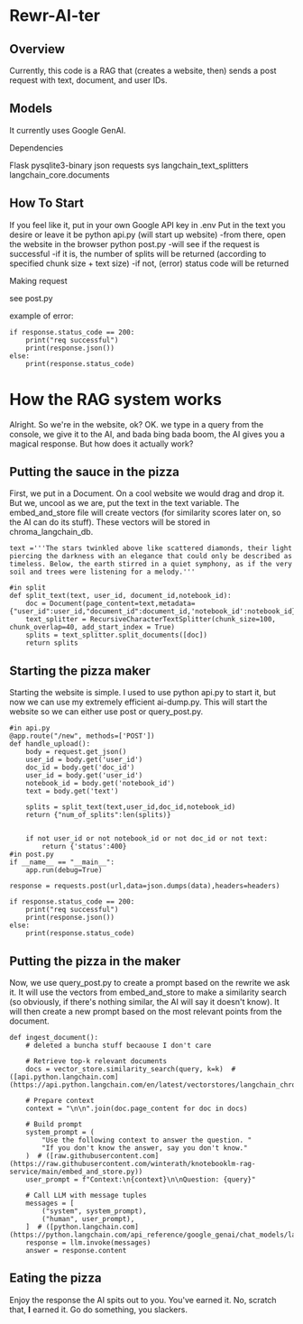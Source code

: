 # Rewr-AI-ter

## Overview

Currently, this code is a RAG that (creates a website, then) sends a post request with text, document, and user IDs.
## Models 

It currently uses Google GenAI.

Dependencies

Flask
pysqlite3-binary
json
requests
sys
langchain_text_splitters
langchain_core.documents

## How To Start

If you feel like it, put in your own Google API key in .env
Put in the text you desire or leave it be
python api.py (will start up website)
    -from there, open the website in the browser
python post.py
    -will see if the request is successful
        -if it is, the number of splits will be returned (according to specified chunk size + text size)
        -if not, (error) status code will be returned

Making request

see post.py

example of error:
```
if response.status_code == 200:
    print("req successful")
    print(response.json())
else:
    print(response.status_code)
```

# How the RAG system works

Alright. So we're in the website, ok? OK. we type in a query from the console, we give it to the AI, and bada bing bada boom, the AI gives you a magical response. But how does it actually work?

## Putting the sauce in the pizza

First, we put in a Document. On a cool website we would drag and drop it. But we, uncool as we are, put the text in the text variable. The embed_and_store file will create vectors (for similarity scores later on, so the AI can do its stuff). These vectors will be stored in chroma_langchain_db.
```
text ='''The stars twinkled above like scattered diamonds, their light piercing the darkness with an elegance that could only be described as timeless. Below, the earth stirred in a quiet symphony, as if the very soil and trees were listening for a melody.'''

#in split
def split_text(text, user_id, document_id,notebook_id):
    doc = Document(page_content=text,metadata={"user_id":user_id,"document_id":document_id,'notebook_id':notebook_id})
    text_splitter = RecursiveCharacterTextSplitter(chunk_size=100, chunk_overlap=40, add_start_index = True)
    splits = text_splitter.split_documents([doc])
    return splits
```

## Starting the pizza maker

Starting the website is simple. I used to use python api.py to start it, but now we can use my extremely efficient ai-dump.py. This will start the website so we can either use post or query_post.py. 

```
#in api.py
@app.route("/new", methods=['POST'])
def handle_upload():
    body = request.get_json()
    user_id = body.get('user_id')
    doc_id = body.get('doc_id')
    user_id = body.get('user_id')
    notebook_id = body.get('notebook_id')
    text = body.get('text')

    splits = split_text(text,user_id,doc_id,notebook_id)
    return {"num_of_splits":len(splits)}


    if not user_id or not notebook_id or not doc_id or not text:
        return {'status':400}
#in post.py
if __name__ == "__main__":
    app.run(debug=True)
    
response = requests.post(url,data=json.dumps(data),headers=headers)

if response.status_code == 200:
    print("req successful")
    print(response.json())
else:
    print(response.status_code)
```

## Putting the pizza in the maker
Now, we use query_post.py to create a prompt based on the rewrite we ask it. It will use the vectors from embed_and_store to make a similarity search (so obviously, if there's nothing similar, the AI will say it doesn't know). It will then create a new prompt based on the most relevant points from the document.

```
def ingest_document():
    # deleted a buncha stuff becaouse I don't care

    # Retrieve top-k relevant documents
    docs = vector_store.similarity_search(query, k=k)  # ([api.python.langchain.com](https://api.python.langchain.com/en/latest/vectorstores/langchain_chroma.vectorstores.Chroma.html))

    # Prepare context
    context = "\n\n".join(doc.page_content for doc in docs)

    # Build prompt
    system_prompt = (
        "Use the following context to answer the question. "
        "If you don't know the answer, say you don't know."
    )  # ([raw.githubusercontent.com](https://raw.githubusercontent.com/winterath/knotebooklm-rag-service/main/embed_and_store.py))
    user_prompt = f"Context:\n{context}\n\nQuestion: {query}"

    # Call LLM with message tuples
    messages = [
        ("system", system_prompt),
        ("human", user_prompt),
    ]  # ([python.langchain.com](https://python.langchain.com/api_reference/google_genai/chat_models/langchain_google_genai.chat_models.ChatGoogleGenerativeAI.html))
    response = llm.invoke(messages)
    answer = response.content
```

## Eating the pizza

Enjoy the response the AI spits out to you. You've earned it. No, scratch that, **I** earned it. Go do something, you slackers.
